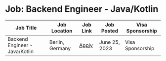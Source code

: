 # Job: Backend Engineer - Java/Kotlin

| Job Title | Job Location | Job Link | Job Posted | Visa Sponsorship |
| --- | --- | --- | --- | --- |
| Backend Engineer - Java/Kotlin | Berlin, Germany | [Apply](https://www.sumup.com/careers/positions/berlin-germany/engineering/backend-engineer-javakotlin/6584452002/) | June 25, 2023 | Visa Sponsorship |
